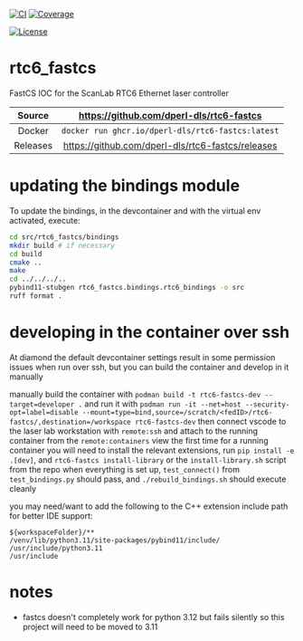 [![CI](https://github.com/dperl-dls/rtc6-fastcs/actions/workflows/ci.yml/badge.svg)](https://github.com/dperl-dls/rtc6-fastcs/actions/workflows/ci.yml)
[![Coverage](https://codecov.io/gh/dperl-dls/rtc6-fastcs/branch/main/graph/badge.svg)](https://codecov.io/gh/dperl-dls/rtc6-fastcs)

[![License](https://img.shields.io/badge/License-Apache%202.0-blue.svg)](https://www.apache.org/licenses/LICENSE-2.0)

# rtc6_fastcs

FastCS IOC for the ScanLab RTC6 Ethernet laser controller

Source          | <https://github.com/dperl-dls/rtc6-fastcs>
:---:           | :---:
Docker          | `docker run ghcr.io/dperl-dls/rtc6-fastcs:latest`
Releases        | <https://github.com/dperl-dls/rtc6-fastcs/releases>

# updating the bindings module

To update the bindings, in the devcontainer and with the virtual env activated, execute:

```bash
cd src/rtc6_fastcs/bindings
mkdir build # if necessary
cd build
cmake ..
make
cd ../../../..
pybind11-stubgen rtc6_fastcs.bindings.rtc6_bindings -o src
ruff format .
```

# developing in the container over ssh

At diamond the default devcontainer settings result in some permission issues when run over ssh, but you can build the container and develop in it manually

manually build the container with `podman build -t rtc6-fastcs-dev --target=developer .`
and run it with `podman run -it --net=host --security-opt=label=disable --mount=type=bind,source=/scratch/<fedID>/rtc6-fastcs/,destination=/workspace rtc6-fastcs-dev`
then connect vscode to the laser lab workstation with `remote:ssh` and attach to the running container from the `remote:containers` view
the first time for a running container you will need to install the relevant extensions, run `pip install -e .[dev]`, and `rtc6-fastcs install-library` or the `install-library.sh` script from the repo
when everything is set up, `test_connect()` from `test_bindings.py` should pass, and `./rebuild_bindings.sh` should execute cleanly

you may need/want to add the following to the C++ extension include path for better IDE support:
```
${workspaceFolder}/**
/venv/lib/python3.11/site-packages/pybind11/include/
/usr/include/python3.11
/usr/include
```

# notes

- fastcs doesn't completely work for python 3.12 but fails silently so this project will need to be moved to 3.11
